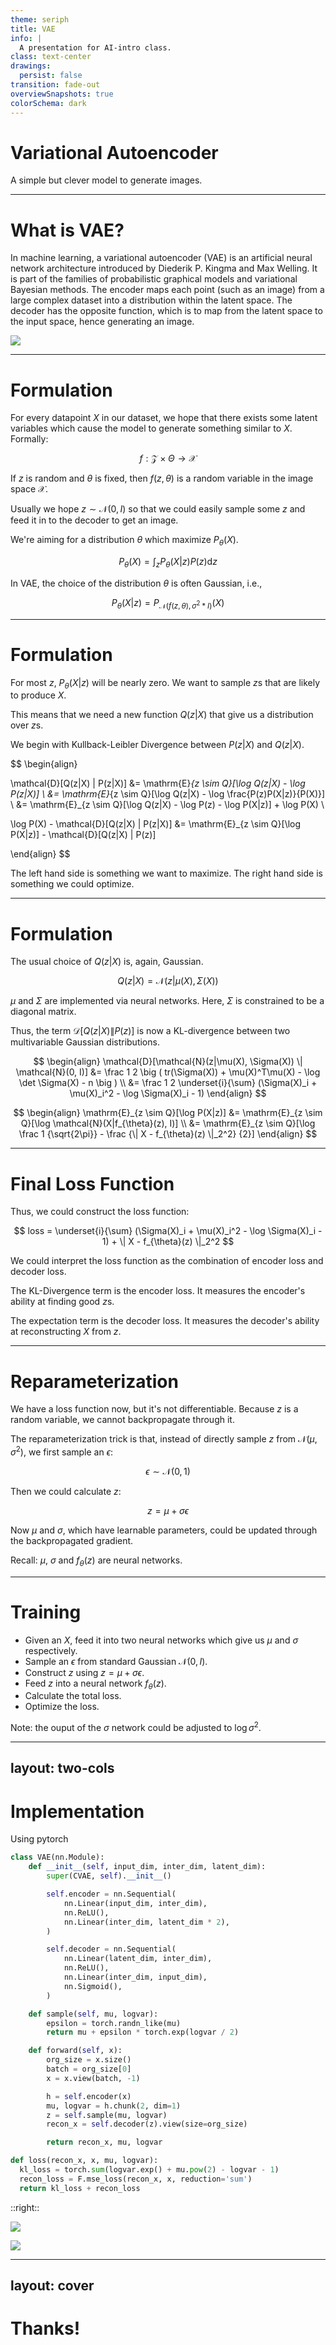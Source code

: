 ```yaml
---
theme: seriph
title: VAE
info: |
  A presentation for AI-intro class.
class: text-center
drawings:
  persist: false
transition: fade-out
overviewSnapshots: true
colorSchema: dark
---
```


# Variational Autoencoder

A simple but clever model to generate images.

---

# What is VAE?
<div />

In machine learning, a variational autoencoder (VAE) is an artificial neural network architecture introduced by Diederik P. Kingma and Max Welling. It is part of the families of probabilistic graphical models and variational Bayesian methods.
The encoder maps each point (such as an image) from a large complex dataset into a distribution within the latent space. The decoder has the opposite function, which is to map from the latent space to the input space, hence generating an image.

<img
  class="h-80"
  src="/pictures/VAE_Basic.png"
/>

---

# Formulation
<div />

<v-click>

For every datapoint $X$ in our dataset, we hope that there exists some latent variables which cause the model to generate something similar to $X$. Formally:

$$
f : \mathcal{Z} \times \Theta \to \mathcal{X}
$$

If $z$ is random and $\theta$ is fixed, then $f(z, \theta)$ is a random variable in the image space $\mathcal{X}$.

Usually we hope $z \sim \mathcal{N}(0, I)$ so that we could easily sample some $z$ and feed it in to the decoder to get an image.

</v-click>

<v-click>

We're aiming for a distribution $\theta$ which maximize $P_{\theta}(X)$.

$$
P_{\theta}(X) = \int_z P_{\theta}(X|z) P(z) \mathrm{d}z
$$

</v-click>

<v-click>

In VAE, the choice of the distribution $\theta$ is often Gaussian, i.e.,

$$
P_{\theta}(X|z) = P_{\mathcal{N}(f(z, \theta), \sigma^2 * I)}(X)
$$

</v-click>

---

# Formulation
<div />

<v-after>

For most $z$, $P_{\theta}(X|z)$ will be nearly zero. We want to sample $z$s that are likely to produce $X$.

</v-after>

<v-click>

This means that we need a new function $Q(z|X)$ that give us a distribution over $z$s.

</v-click>

<v-click>

We begin with Kullback-Leibler Divergence between $P(z|X)$ and $Q(z|X)$.

$$
\begin{align}

   \mathcal{D}[Q(z|X) \| P(z|X)]
&= \mathrm{E}_{z \sim Q}[\log Q(z|X) - \log P(z|X)] \\
&= \mathrm{E}_{z \sim Q}[\log Q(z|X) - \log \frac{P(z)P(X|z)}{P(X)}] \\
&= \mathrm{E}_{z \sim Q}[\log Q(z|X) - \log P(z) - \log P(X|z)] + \log P(X) \\

   \log P(X) - \mathcal{D}[Q(z|X) \| P(z|X)]
&= \mathrm{E}_{z \sim Q}[\log P(X|z)] - \mathcal{D}[Q(z|X) \| P(z)]

\end{align}
$$

</v-click>

<v-click>

The left hand side is something we want to maximize. The right hand side is something we could optimize.

</v-click>

---

# Formulation
<div />

The usual choice of $Q(z|X)$ is, again, Gaussian.

$$
Q(z|X) = \mathcal{N}(z|\mu(X), \Sigma(X))
$$

$\mu$ and $\Sigma$ are implemented via neural networks. Here, $\Sigma$ is constrained to be a diagonal matrix.

<v-click>

Thus, the term $\mathcal{D}[Q(z|X) \| P(z)]$ is now a KL-divergence between two multivariable Gaussian distributions.

$$
\begin{align}
   \mathcal{D}[\mathcal{N}(z|\mu(X), \Sigma(X)) \| \mathcal{N}(0, I)]
&= \frac 1 2 \big ( tr(\Sigma(X)) + \mu(X)^T\mu(X) - \log \det \Sigma(X) - n \big ) \\
&= \frac 1 2 \underset{i}{\sum} (\Sigma(X)_i + \mu(X)_i^2 - \log \Sigma(X)_i - 1)
\end{align}
$$

</v-click>

<v-click>

$$
\begin{align}
   \mathrm{E}_{z \sim Q}[\log P(X|z)]
&= \mathrm{E}_{z \sim Q}[\log \mathcal{N}(X|f_{\theta}(z), I)] \\
&= \mathrm{E}_{z \sim Q}[\log \frac 1 {\sqrt{2\pi}} - \frac {\| X - f_{\theta}(z) \|_2^2} {2}]
\end{align}
$$

</v-click>

---

# Final Loss Function
<div />

<v-click>

Thus, we could construct the loss function:

$$
loss = \underset{i}{\sum} (\Sigma(X)_i + \mu(X)_i^2 - \log \Sigma(X)_i - 1) + \| X - f_{\theta}(z) \|_2^2
$$

</v-click>

<v-click>

We could interpret the loss function as the combination of encoder loss and decoder loss.

The KL-Divergence term is the encoder loss. It measures the encoder's ability at finding good $z$s.

The expectation term is the decoder loss. It measures the decoder's ability at reconstructing $X$ from $z$.

</v-click>

---

# Reparameterization
<div />

We have a loss function now, but it's not differentiable. Because $z$ is a random variable, we cannot backpropagate through it.

<v-click>

The reparameterization trick is that, instead of directly sample $z$ from $\mathcal{N}(\mu, \sigma^2)$, we first sample an $\epsilon$:

$$
\epsilon \sim \mathcal{N}(0, 1)
$$

</v-click>

<v-click>

Then we could calculate $z$:

$$
z = \mu + \sigma \epsilon
$$

Now $\mu$ and $\sigma$, which have learnable parameters, could be updated through the backpropagated gradient.

</v-click>

<v-click>

Recall: $\mu$,  $\sigma$ and $f_{\theta}(z)$ are neural networks.

</v-click>

---

# Training
<div />

- Given an $X$, feed it into two neural networks which give us $\mu$ and $\sigma$ respectively.
- Sample an $\epsilon$ from standard Gaussian $\mathcal{N}(0, I)$.
- Construct $z$ using $z = \mu + \sigma \epsilon$.
- Feed $z$ into a neural network $f_{\theta}(z)$.
- Calculate the total loss.
- Optimize the loss.

<v-click>

Note: the ouput of the $\sigma$ network could be adjusted to $\log \sigma^2$.

</v-click>

---
layout: two-cols
---

# Implementation
Using pytorch

```python {*}{maxHeight:'400px',class:'!children:text-0.6em'}
class VAE(nn.Module):
    def __init__(self, input_dim, inter_dim, latent_dim):
        super(CVAE, self).__init__()

        self.encoder = nn.Sequential(
            nn.Linear(input_dim, inter_dim),
            nn.ReLU(),
            nn.Linear(inter_dim, latent_dim * 2),
        )

        self.decoder = nn.Sequential(
            nn.Linear(latent_dim, inter_dim),
            nn.ReLU(),
            nn.Linear(inter_dim, input_dim),
            nn.Sigmoid(),
        )

    def sample(self, mu, logvar):
        epsilon = torch.randn_like(mu)
        return mu + epsilon * torch.exp(logvar / 2)

    def forward(self, x):
        org_size = x.size()
        batch = org_size[0]
        x = x.view(batch, -1)

        h = self.encoder(x)
        mu, logvar = h.chunk(2, dim=1)
        z = self.sample(mu, logvar)
        recon_x = self.decoder(z).view(size=org_size)

        return recon_x, mu, logvar

def loss(recon_x, x, mu, logvar):
  kl_loss = torch.sum(logvar.exp() + mu.pow(2) - logvar - 1)
  recon_loss = F.mse_loss(recon_x, x, reduction='sum')
  return kl_loss + recon_loss
```

::right::

<img
  src="/pictures/Learning_Curve.png"
  class="h-55"
/>

<img
  src="/pictures/Result.png"
  class="h-55"
/>

---
layout: cover
---

# Thanks!

